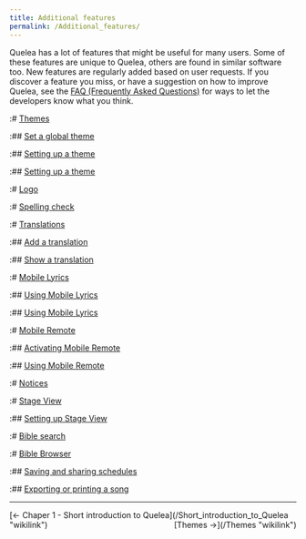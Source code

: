 ```yaml
---
title: Additional features
permalink: /Additional_features/
---
```


Quelea has a lot of features that might be useful for many users. Some of these features are unique to Quelea, others are found in similar software too. New features are regularly added based on user requests. If you discover a feature you miss, or have a suggestion on how to improve Quelea, see the [FAQ (Frequently Asked Questions)](/FAQ_(Frequently_Asked_Questions) "wikilink") for ways to let the developers know what you think.

:\# [Themes](/Themes "wikilink")

:\#\# [Set a global theme](/Themes#Set_a_global_theme "wikilink")

:\#\# [Setting up a theme](/Themes#Set_an_individual_theme "wikilink")

:\#\# [Setting up a theme](/Themes#Setting_up_a_theme "wikilink")

:\# [Logo](/Logo "wikilink")

:\# [Spelling check](/Spelling_check "wikilink")

:\# [Translations](/Translations "wikilink")

:\#\# [Add a translation](/Translations#Add_a_translation "wikilink")

:\#\# [Show a translation](/Translations#Show_a_translation "wikilink")

:\# [Mobile Lyrics](/Mobile_Lyrics "wikilink")

:\#\# [Using Mobile Lyrics](/Mobile_Lyrics#Activating_Mobile_Lyrics "wikilink")

:\#\# [Using Mobile Lyrics](/Mobile_Lyrics#Using_Mobile_Lyrics "wikilink")

:\# [Mobile Remote](/Mobile_Remote "wikilink")

:\#\# [Activating Mobile Remote](/Mobile_Remote#Activating_Mobile_Remote "wikilink")

:\#\# [Using Mobile Remote](/Mobile_Remote#Using_Mobile_Remote "wikilink")

:\# [Notices](/Notices "wikilink")

:\# [Stage View](/Stage_View "wikilink")

:\#\# [Setting up Stage View](/Stage_View#Setting_up_Stage_View "wikilink")

:\# [Bible search](/Bible_search "wikilink")

:\# [Bible Browser](/Bible_Browser "wikilink")

:\#\# [Saving and sharing schedules](/Saving_and_sharing_schedules "wikilink")

:\#\# [Exporting or printing a song](/Exporting_or_printing_a_song "wikilink")

------------------------------------------------------------------------

<div style="text-align: left;">
[← Chaper 1 - Short introduction to Quelea](/Short_introduction_to_Quelea "wikilink") <span style="float:right;"> [Themes →](/Themes "wikilink")</span>

</div>
